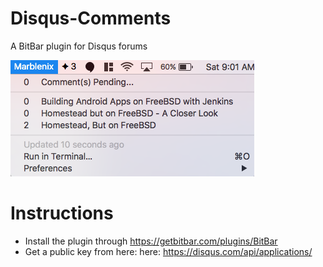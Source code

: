 # Disqus-Comments
A BitBar plugin for Disqus forums

![disqus](disqus.png)

# Instructions
* Install the plugin through https://getbitbar.com/plugins/BitBar
* Get a public key from here: here: https://disqus.com/api/applications/
